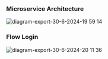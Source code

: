 ### Microservice Architecture
![diagram-export-30-6-2024-19 59 14](https://github.com/afterofficeteam/user-service/assets/172182593/17b81895-2c2d-49c9-8737-92720028cbda)

### Flow Login
![diagram-export-30-6-2024-20 11 36](https://github.com/afterofficeteam/user-service/assets/172182593/d4c7a76d-63e8-4cfb-8191-f101c5f046fe)